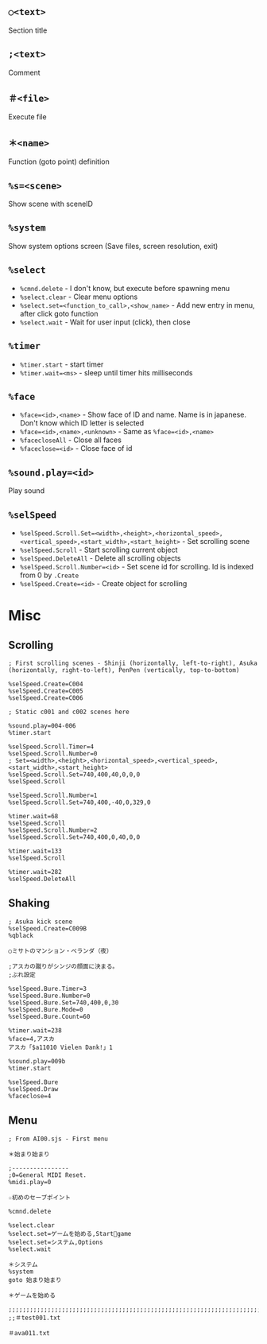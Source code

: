 ## `○<text>`
Section title

## `;<text>`
Comment

## `＃<file>`
Execute file <file>
 
## `＊<name>`
Function (goto point) definition

## `%s=<scene>`
Show scene with <scene> sceneID
 
## `%system`
Show system options screen (Save files, screen resolution, exit)

## `%select`
 - `%cmnd.delete` - I don't know, but execute before spawning menu
 - `%select.clear` - Clear menu options
 - `%select.set=<function_to_call>,<show_name>` - Add new entry in menu, after click goto function
 - `%select.wait` - Wait for user input (click), then close

## `%timer`
 - `%timer.start` - start timer
 - `%timer.wait=<ms>` - sleep until timer hits <ms> milliseconds

## `%face`
 - `%face=<id>,<name>` - Show face of <id> ID and <name> name. Name is in japanese. Don't know which ID letter is selected
 - `%face=<id>,<name>,<unknown>` - Same as `%face=<id>,<name>`
 - `%facecloseAll` - Close all faces
 - `%faceclose=<id>` - Close face of id <id>

## `%sound.play=<id>`
Play sound <id>

## `%selSpeed`
 - `%selSpeed.Scroll.Set=<width>,<height>,<horizontal_speed>,<vertical_speed>,<start_width>,<start_height>` - Set scrolling scene
 - `%selSpeed.Scroll` - Start scrolling current object
 - `%selSpeed.DeleteAll` - Delete all scrolling objects
 - `%selSpeed.Scroll.Number=<id>` - Set scene id for scrolling. Id is indexed from 0 by `.Create`
 - `%selSpeed.Create=<id>` - Create object for scrolling

# Misc

## Scrolling
```
; First scrolling scenes - Shinji (horizontally, left-to-right), Asuka (horizontally, right-to-left), PenPen (vertically, top-to-bottom)

%selSpeed.Create=C004
%selSpeed.Create=C005
%selSpeed.Create=C006

; Static c001 and c002 scenes here

%sound.play=004-006
%timer.start

%selSpeed.Scroll.Timer=4
%selSpeed.Scroll.Number=0
; Set=<width>,<height>,<horizontal_speed>,<vertical_speed>,<start_width>,<start_height>
%selSpeed.Scroll.Set=740,400,40,0,0,0
%selSpeed.Scroll

%selSpeed.Scroll.Number=1
%selSpeed.Scroll.Set=740,400,-40,0,329,0

%timer.wait=68
%selSpeed.Scroll
%selSpeed.Scroll.Number=2
%selSpeed.Scroll.Set=740,400,0,40,0,0

%timer.wait=133
%selSpeed.Scroll

%timer.wait=282
%selSpeed.DeleteAll
```

## Shaking
```
; Asuka kick scene
%selSpeed.Create=C009B
%qblack

○ミサトのマンション・ベランダ（夜）

;アスカの蹴りがシンジの顔面に決まる。
;ぶれ設定

%selSpeed.Bure.Timer=3
%selSpeed.Bure.Number=0
%selSpeed.Bure.Set=740,400,0,30
%selSpeed.Bure.Mode=0
%selSpeed.Bure.Count=60

%timer.wait=238
%face=4,アスカ
アスカ「$a11010 Vielen Dank!」1

%sound.play=009b
%timer.start

%selSpeed.Bure
%selSpeed.Draw
%faceclose=4
```

## Menu
```
; From AI00.sjs - First menu

＊始まり始まり

;----------------
;0=General MIDI Reset.
%midi.play=0

☆初めのセーブポイント

%cmnd.delete

%select.clear
%select.set=ゲームを始める,Startgame
%select.set=システム,Options
%select.wait

＊システム
%system
goto 始まり始まり

＊ゲームを始める

;;;;;;;;;;;;;;;;;;;;;;;;;;;;;;;;;;;;;;;;;;;;;;;;;;;;;;;;;;;;;;;;;;;;;;;;;;;;;;;;;;;;
;;＃test001.txt

＃ava011.txt
```
